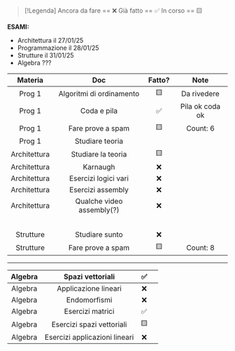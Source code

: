 
> [!Legenda]
> Ancora da fare == ❌ 
> Già fatto == ✅
> In corso == 🟨
> 

**ESAMI:**
- Architettura il 27/01/25
- Programmazione il 28/01/25
- Strutture il 31/01/25
- Algebra ???

|   Materia    |            Doc            | Fatto? |      Note       |
| :----------: | :-----------------------: | :----: | :-------------: |
|    Prog 1    | Algoritmi di ordinamento  |   🟨   |   Da rivedere   |
|    Prog 1    |        Coda e pila        |   ✅    | Pila ok coda ok |
|    Prog 1    |     Fare prove a spam     |   🟨   |    Count: 6     |
|    Prog 1    |      Studiare teoria      |        |                 |
| Architettura |    Studiare la teoria     |   🟨   |                 |
| Architettura |         Karnaugh          |   ❌    |                 |
| Architettura |   Esercizi logici vari    |   ❌    |                 |
| Architettura |     Esercizi assembly     |   ❌    |                 |
| Architettura | Qualche video assembly(?) |   ❌    |                 |
|              |                           |        |                 |
|              |                           |        |                 |
|              |                           |        |                 |
|              |                           |        |                 |
|              |                           |        |                 |
|  Strutture   |      Studiare sunto       |   ❌    |                 |
|  Strutture   |     Fare prove a spam     |   🟨   |    Count: 8     |

---

|   Algebra    |       Spazi vettoriali        |   ✅    |             |
| :----------: | :---------------------------: | :----: | :---------: |
|   Algebra    |     Applicazione lineari      |   ❌    |             |
|   Algebra    |         Endomorfismi          |   ❌    |             |
|   Algebra    |       Esercizi matrici        |   ✅    |             |
|   Algebra    |   Esercizi spazi vettoriali   |   🟨   |             |
|   Algebra    | Esercizi applicazioni lineari |   ❌    |             |

